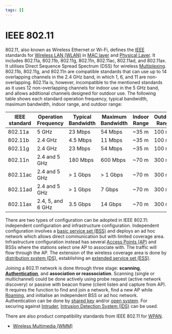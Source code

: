 ```yaml
---
tags: []
---
```


# IEEE 802.11

802.11, also known as Wireless Ethernet or Wi-Fi, defines the
[IEEE](202210010828.md) standards for [Wireless LAN (WLAN)](202302161710.md) in
[MAC layer](202206151451.md) and [Physical Layer](202206131647.md). It includes
802.11a, 802.11b, 802.11g, 802.11n, 802.11ac, 802.11ad, and 802.11ax. It
utilises Direct Sequence Spread Spectrum (DSS) for wireless
[Multiplexing](202209091259.md). 802.11b, 802.11g, and 802.11n are compatible
standards that can use up to 14 overlapping channels in the 2.4 GHz band, in
which 1, 6, and 11 are non-overlapping. 802.11a is, however, incompatible to the
mentioned standards as it uses 12 non-overlapping channels for indoor use in the
5 GHz band, and allows additional channels designed for outdoor use. The
following table shows each standard operation frequency, typical bandwidth,
maximum bandwidth, indoor range, and outdoor range:

| IEEE standard | Operation Frequency | Typical Bandwidth | Maximum Bandwidth | Indoor Range | Outdoor Range |
| ---           | ---                 | ---               | ---               | ---          | ---           |
| 802.11a       | 5 GHz               | 23 Mbps           | 54 Mbps           | ~35 m        | 100 m         |
| 802.11b       | 2.4 GHz             | 4.5 Mbps          | 11 Mbps           | ~35 m        | 100 m         |
| 802.11g       | 2.4 GHz             | 23 Mbps           | 54 Mbps           | ~35 m        | 100 m         |
| 802.11n       | 2.4 and 5 GHz       | 180 Mbps          | 600 Mbps          | ~70 m        | 300 m         |
| 802.11ac      | 2.4 and 5 GHz       | > 1 Gbps          | > 1 Gbps          | ~70 m        | 300 m         |
| 802.11ad      | 2.4 and 5 GHz       | > 1 Gbps          | 7 Gbps            | ~70 m        | 300 m         |
| 802.11ax      | 2.4, 5, and 6 GHz   | 3.5 Gbps          | 14 Gbps           | ~70 m        | 300 m         |

There are two types of configuration can be adopted in IEEE 802.11: independent
configuration and infrastructure configuration. Independent configuration
involves a [basic service set (BSS)](202304171335.md) and deploys an ad hoc
network which allows direct communication but with limited coverage area.
Infrastructure configuration instead has several [Access Points (AP)](202304061549.md)
and BSSs where the stations select one AP to associate with. The traffic will
flow through the AP. The extension of the wireless coverage area is done by
[distribution system (DS)](202304171340.md), establishing an [extended service set (ESS)](202304171342.md).

Joining a 802.11 network is done through three stage: **scanning**,
**[Authentication](202210040915.md)**, and **association or reassociation**.
Scanning (single or multichannel) could be done actively using probe request
(active network discovery) or passive with beacon frame (client listen and
capture from AP). It requires the function to find and join a network, find a
new AP while [Roaming](202303021542.md), and initialise an independent BSS or ad
hoc network. Authentication can be done by [shared key](202303021603.md) and/or
[open system](202303021606.md). For securing against
[Intruder](202301021642.md), [Intrusion Detection System (IDS)](202303081739.md)
can be used.

There are also product compatibility standards from IEEE 802.11 for
[WPAN](202303292149.md).

- [Wireless Multimedia (WMM)](202303021628.md)
